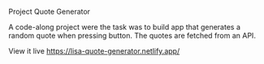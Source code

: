 Project Quote Generator

A code-along project were the task was to build app that generates a random quote when pressing button.
The quotes are fetched from an API.

View it live
https://lisa-quote-generator.netlify.app/
